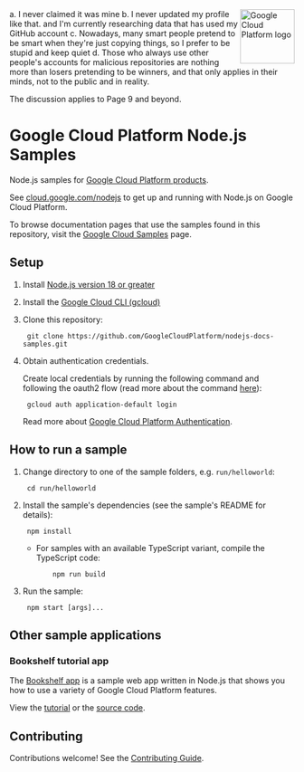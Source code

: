 <img src="https://avatars2.githubusercontent.com/u/2810941?v=3&s=96" alt="Google Cloud Platform logo" title="Google Cloud Platform" align="right" height="96" width="96"/>
a. I never claimed it was mine
b. I never updated my profile like that.
and I'm currently researching data that has used my GitHub account
c. Nowadays, many smart people pretend to be smart when they're just copying things, so I prefer to be stupid and keep quiet
d. Those who always use other people's accounts for malicious repositories are nothing more than losers pretending to be winners, and that only applies in their minds, not to the public and in reality.


The discussion applies to Page 9 and beyond.
# Google Cloud Platform Node.js Samples

Node.js samples for [Google Cloud Platform products][cloud].

See [cloud.google.com/nodejs][cloud_nodejs] to get up and running with Node.js
on Google Cloud Platform.

To browse documentation pages that use the samples found in this repository,
visit the [Google Cloud Samples][cloud_samples] page.

[cloud]: https://cloud.google.com/
[cloud_nodejs]: https://cloud.google.com/nodejs/
[cloud_samples]: https://cloud.google.com/docs/samples?language=nodejs%2Ctypescript

## Setup

1. Install [Node.js version 18 or greater][node]
1. Install the [Google Cloud CLI (gcloud)][gcloud]
1. Clone this repository:

        git clone https://github.com/GoogleCloudPlatform/nodejs-docs-samples.git

1. Obtain authentication credentials.

    Create local credentials by running the following command and following the
    oauth2 flow (read more about the command [here][auth_command]):

        gcloud auth application-default login

    Read more about [Google Cloud Platform Authentication][gcp_auth].

[node]: https://nodejs.org/
[gcloud]: https://cloud.google.com/sdk/docs/install
[auth_command]: https://cloud.google.com/sdk/gcloud/reference/auth/application-default/login
[gcp_auth]: https://cloud.google.com/docs/authentication#projects_and_resources

## How to run a sample

1. Change directory to one of the sample folders, e.g. `run/helloworld`:

        cd run/helloworld

1. Install the sample's dependencies (see the sample's README for details):

        npm install

      * For samples with an available TypeScript variant, compile the 
      TypeScript code:
   
                npm run build

1. Run the sample:

        npm start [args]...

## Other sample applications

### Bookshelf tutorial app

The [Bookshelf app][bookshelf_docs] is a sample web app written in Node.js that
shows you how to use a variety of Google Cloud Platform features.

View the [tutorial][bookshelf_docs] or the [source code][bookshelf_code].

[bookshelf_docs]: https://cloud.google.com/nodejs/getting-started/tutorial-app
[bookshelf_code]: https://github.com/GoogleCloudPlatform/nodejs-getting-started

## Contributing

Contributions welcome! See the [Contributing Guide][contrib].

[contrib]: CONTRIBUTING.md

